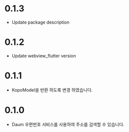 # 0.1.3
- Update package description

# 0.1.2
- Update webview_flutter version

# 0.1.1
- KopoModel을 반환 하도록 변경 하였습니다.

# 0.1.0 
- Daum 우편번호 서비스를 사용하여 주소를 검색할 수 있습니다.
